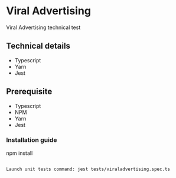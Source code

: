 # Viral Advertising
Viral Advertising technical test


## Technical details

* Typescript
* Yarn
* Jest

## Prerequisite

* Typescript
* NPM
* Yarn
* Jest

### Installation guide

npm install
```

Launch unit tests command: jest tests/viraladvertising.spec.ts
```
